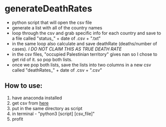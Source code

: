 # generateDeathRates
- python script that will open the csv file
- generate a list with all of the country names
- loop through the csv and grab specific info for each country and save to a file called "status_" + date of .csv + ".txt"
- in the same loop also calculate and save deathRate (deaths/number of cases). *I DO NOT CLAIM THIS AS TRUE DEATH RATE*
- in the csv files, "occupied Palestinian territory" gives nan so I chose to get rid of it. so pop both lists.
- once we pop both lists, save the lists into two columns in a new csv called "deathRates_" + date of .csv + ".csv"

## How to use:
1. have anaconda installed
2. get csv from [here](https://github.com/CSSEGISandData/COVID-19/tree/master/csse_covid_19_data/csse_covid_19_daily_reports)
3. put in the same directory as script
4. in terminal - "python3 [script] [csv_file]"
5. profit
